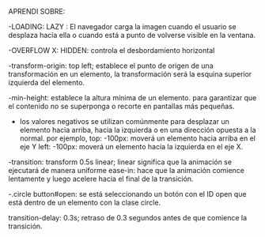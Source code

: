 APRENDI SOBRE: 

-LOADING: LAZY : El navegador carga la imagen cuando el usuario se desplaza hacia ella o cuando está a punto de volverse visible en la ventana.

-OVERFLOW X: HIDDEN: controla el  desbordamiento horizontal

-transform-origin: top left; establece el punto de origen de una transformación en un elemento, la transformación será la esquina superior izquierda del elemento. 

-min-height: establece la altura mínima de un elemento. para garantizar que el contenido no se superponga o recorte en pantallas más pequeñas.

- los valores negativos se utilizan comúnmente para desplazar un elemento hacia arriba, hacia la izquierda o en una dirección opuesta a la normal. por ejemplo, 
top: -100px: moverá un elemento hacia arriba en el eje Y
left: -100px: moverá un elemento hacia la izquierda en el eje X.

-transition: transform 0.5s linear; linear significa que la animación se ejecutará de manera uniforme 
ease-in: hace que la animación comience lentamente y luego acelere hacia el final de la transición.

-.circle button#open: se está seleccionando un botón con el ID open que está dentro de un elemento con la clase circle.

transition-delay: 0.3s; retraso de 0.3 segundos antes de que comience la transición.